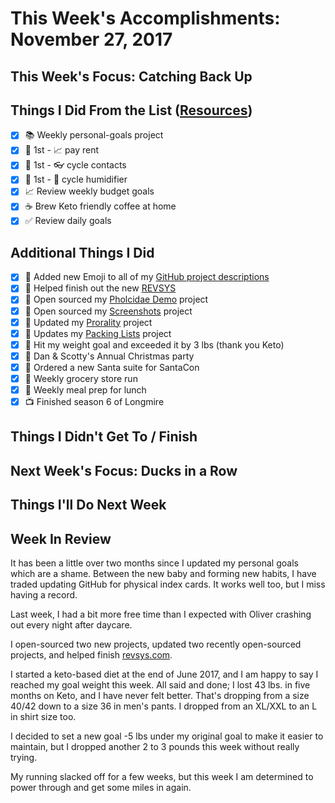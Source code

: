 # This Week's Accomplishments: November 27, 2017

## This Week's Focus: Catching Back Up

## Things I Did From the List ([Resources](resources.md))

- [x] :books: Weekly personal-goals project
- [x] :calendar: 1st - :chart_with_upwards_trend: pay rent
- [x] :calendar: 1st - :eyeglasses: cycle contacts
- [x] :calendar: 1st - :guitar: cycle humidifier
- [x] :chart_with_upwards_trend: Review weekly budget goals
- [x] :coffee: Brew Keto friendly coffee at home
- [x] :white_check_mark: Review daily goals

## Additional Things I Did

- [x] :art: Added new Emoji to all of my [GitHub project descriptions](https://github.com/jefftriplett)
- [x] :hammer: Helped finish out the new [REVSYS](https://www.revsy.com)
- [x] :hammer: Open sourced my [Pholcidae Demo](https://github.com/jefftriplett/pholcidae-demo) project
- [x] :hammer: Open sourced my [Screenshots](https://github.com/jefftriplett/screenshots) project
- [x] :hammer: Updated my [Prorality](https://github.com/jefftriplett/prorality) project
- [x] :hammer: Updates my [Packing Lists](https://github.com/jefftriplett/packinglists) project
- [x] :muscle: Hit my weight goal and exceeded it by 3 lbs (thank you Keto)
- [x] :santa: Dan & Scotty's Annual Christmas party
- [x] :santa: Ordered a new Santa suite for SantaCon
- [x] :stew: Weekly grocery store run
- [x] :stew: Weekly meal prep for lunch
- [x] :tv: Finished season 6 of Longmire

## Things I Didn't Get To / Finish

## Next Week's Focus: Ducks in a Row

## Things I'll Do Next Week

## Week In Review

It has been a little over two months since I updated my personal goals which are a shame. Between the new baby and forming new habits, I have traded updating GitHub for physical index cards. It works well too, but I miss having a record. 

Last week, I had a bit more free time than I expected with Oliver crashing out every night after daycare. 

I open-sourced two new projects, updated two recently open-sourced projects, and helped finish [revsys.com](https://www.revsys.com). 

I started a keto-based diet at the end of June 2017, and I am happy to say I reached my goal weight this week. All said and done; I lost 43 lbs. in five months on Keto, and I have never felt better. That's dropping from a size 40/42 down to a size 36 in men's pants. I dropped from an XL/XXL to an L in shirt size too. 

I decided to set a new goal -5 lbs under my original goal to make it easier to maintain, but I dropped another 2 to 3 pounds this week without really trying. 

My running slacked off for a few weeks, but this week I am determined to power through and get some miles in again. 
